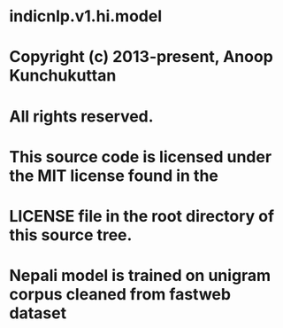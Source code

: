 #  indicnlp.v1.hi.model
#  Copyright (c) 2013-present, Anoop Kunchukuttan
#  All rights reserved.
#  This source code is licensed under the MIT license found in the
#  LICENSE file in the root directory of this source tree.





# Nepali model is trained on unigram corpus cleaned from fastweb dataset